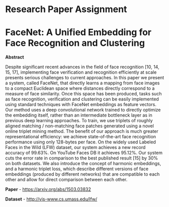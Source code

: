 # Research Paper Assignment

# FaceNet: A Unified Embedding for Face Recognition and Clustering

**Abstract**

Despite significant recent advances in the field of face recognition [10, 14, 15, 17], implementing face verification and recognition efficiently at scale presents serious challenges to current approaches. In this paper we present a system, called FaceNet, that directly learns a mapping from face images to a compact Euclidean space where distances directly correspond to a measure of face similarity. Once this space has been produced, tasks such as face recognition, verification and clustering can be easily implemented using standard techniques with FaceNet embeddings as feature vectors. Our method uses a deep convolutional network trained to directly optimize the embedding itself, rather than an intermediate bottleneck layer as in previous deep learning approaches. To train, we use triplets of roughly aligned matching / non-matching face patches generated using a novel online triplet mining method. The benefit of our approach is much greater representational efficiency: we achieve state-of-the-art face recognition performance using only 128-bytes per face. On the widely used Labeled Faces in the Wild (LFW) dataset, our system achieves a new record accuracy of 99.63%. On YouTube Faces DB it achieves 95.12%. Our system cuts the error rate in comparison to the best published result [15] by 30% on both datasets. We also introduce the concept of harmonic embeddings, and a harmonic triplet loss, which describe different versions of face embeddings (produced by different networks) that are compatible to each other and allow for direct comparison between each other.

**Paper** - https://arxiv.org/abs/1503.03832

**Dataset** - http://vis-www.cs.umass.edu/lfw/
